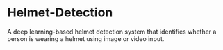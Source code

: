 # Helmet-Detection
A deep learning-based helmet detection system that identifies whether a person is wearing a helmet using image or video input.
